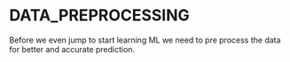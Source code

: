 # DATA_PREPROCESSING
Before we even jump to start learning ML we need to pre process the data for better and accurate prediction.
